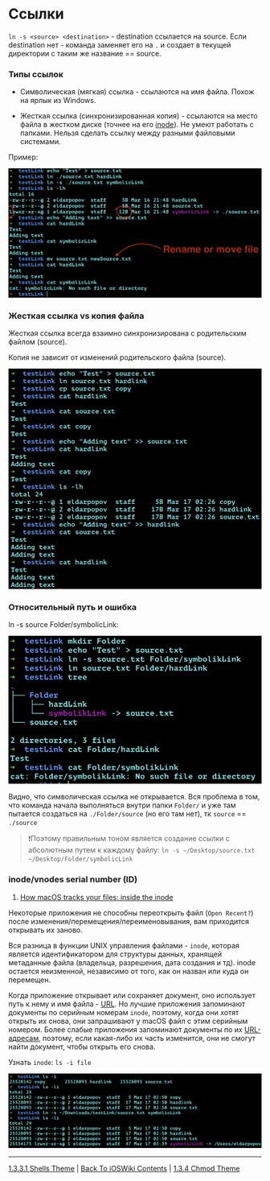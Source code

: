 # Ссылки

`ln -s <source> <destination>` - destination ссылается на source. Если destination нет - команда заменяет его на `.` и создает в текущей директории c таким же название == source.


### Типы ссылок

* Символическая (мягкая) ссылка - ссылаются на имя файла. Похож на ярлык из Windows.

* Жесткая ссылка (синхронизированная копия) - ссылаются на место файла в жестком диске (точнее на его [inode](https://eclecticlight.co/2018/03/03/how-macos-tracks-your-files-inside-the-inode/)). Не умеют работать с папками. Нельзя сделать ссылку между разными файловыми системами. 

Пример:

![](https://github.com/eldaroid/pictures/blob/master/iOSWiki/Common/Link(ln).png?raw=true)


### Жесткая ссылка vs копия файла

Жесткая ссылка всегда взаимно синхронизирована с родительским файлом (source). 

Копия не зависит от изменений родительского файла (source).

![](https://github.com/eldaroid/pictures/blob/master/iOSWiki/Common/hardLinkVScopy.png?raw=true)


### Относительный путь и ошибка

ln -s source Folder/symbolicLink:

![](https://github.com/eldaroid/pictures/blob/master/iOSWiki/Common/ErrorSymbolikLink.png?raw=true)

Видно, что символическая ссылка не открывается. Вся проблема в том, что команда начала выполняться внутри папки `Folder/` и уже там пытается создаться на `./Folder/source` (но его там нет), тк `source` == `./source`

> ❗Поэтому правильным тоном является создание ссылки c абсолютным путем к каждому файлу: `ln -s ~/Desktop/source.txt ~/Desktop/Folder/symbolicLink`

### inode/vnodes serial number (ID)

1. [How macOS tracks your files: inside the inode](https://eclecticlight.co/2018/03/03/how-macos-tracks-your-files-inside-the-inode/)

Некоторые приложения не способны переоткрыть файл (`Open Recent?`) после изменения/перемещения/переименовывания, вам приходится открывать их заново. 

Вся разница в функции UNIX управления файлами - `inode`, которая является идентификатором для структуры данных, хранящей метаданные файла (владельца, разрешения, дата создания и тд). inode остается неизменной, независимо от того, как он назван или куда он перемещен.

Когда приложение открывает или сохраняет документ, оно использует путь к нему и имя файла - [URL](/2%20ComputerScience/2.3%20Networking/2.3.1%20API/2.3.1.3%20URI\URL\URN.md). Но лучшие приложения запоминают документы по серийным номерам `inode`, поэтому, когда они хотят открыть их снова, они запрашивают у macOS файл с этим серийным номером. Более слабые приложения запоминают документы по их [URL-адресам](/2%20ComputerScience/2.3%20Networking/2.3.1%20API/2.3.1.3%20URI\URL\URN.md), поэтому, если какая-либо их часть изменится, они не смогут найти документ, чтобы открыть его снова.

Узнать `inode`: `ls -i file`

![inode](https://github.com/eldaroid/pictures/blob/master/iOSWiki/Common/inode.png?raw=true)

---

[1.3.3.1 Shells Theme](./1.3.3.1%20Shells.md) | [Back To iOSWiki Contents](https://github.com/eldaroid/iOSWiki) |  [1.3.4 Chmod Theme](./1.3.3.3%20Chmod.md)
